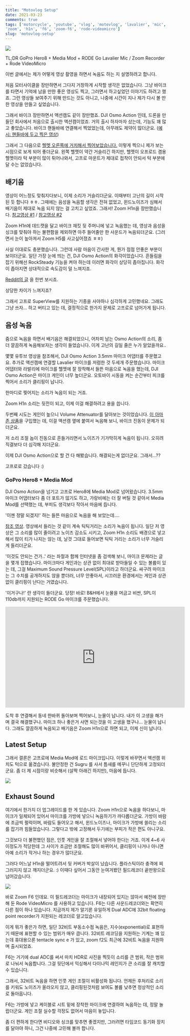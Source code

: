 ```yaml
---
title: "Motovlog Setup"
date: 2021-03-23
comments: true
tags: ['motorcycle', 'youtube', 'vlog', 'motovlog', 'lavalier', 'mic', 'gopro',
'zoom', 'h1n', 'f6', 'zoom-f6', 'rode-videomicro']
slug: 'motovlog-setup'
---
```


![](../media/motorcycle/gopro-motovlog-setup.jpg)

TL;DR GoPro Hero8 + Media Mod + RODE Go Lavalier Mic / Zoom Recorder + Rode
VideoMicro

이번 글에서는 제가 어떻게 영상 촬영을 하면서 녹음도 하는 지 설명하려고 합니다.

처음 모터사이클을 장만하면서 그다지 거창하게 시작할 생각은 없었습니다. 그냥
바이크를 타면서 기억에 남을 만한 좋은 영상도 찍고, 그러면서 하고싶었던 이야기도
하려고 했죠. 그런 영상들 보여주기 위해 만드는 것도 아니고, 나중에 시간이 지나
제가 다시 볼 만한 영상을 만들고 싶었습니다.

그래서 바이크 장만하면서 액션캠도 같이 장만했죠. DJI Osmo Action 인데, 드론을
만들던 회사에서 처음으로 출시한 액션캠이었죠. 거의 출시 하자마자 샀는데, 기능도
꽤 많고 좋았습니다. 바이크 핸들바에 연결해서 찍었었는데, 아무래도 제약이
많더군요. ([예시: 핸들바에 두고 찍은
영상](https://www.youtube.com/watch?v=46N9mTWgKl8&t=2s))

그래서 그 다음으로 [헬멧 오른쪽에 거치해서
찍어보았습니다.](https://www.youtube.com/watch?v=r2ppPVWb3DQ) 이렇게 찍으니 제가
보는 시점으로 보게 되어 좋더군요. 왼쪽 헬멧이 약간 거슬리긴 하지만, 헬멧이
오프로드 겸용 헬멧이라 턱 부분이 많이 튀어나와서, 고프로 마운트가 제대로 접착이
안되서 턱 부분에 달 수는 없었습니다.

## 배기음

영상이 어느정도 맞춰지다보니, 이제 소리가 거슬리더군요. 이때부터 고난의 길이
시작된 듯 합니다 ㅎㅎ. 그때에는 음성을 녹음할 생각은 전혀 없었고, 윈드노이즈가
심해서 배기음이 제대로 녹음 되지 않는 걸 고치고 싶었죠. 그래서! Zoom H1n을
장만했습니다. [참고영상 #1](https://www.youtube.com/watch?v=xe_jupwuKwc) /
[참고영상 #2](https://www.youtube.com/watch?v=kVMBZ2W1URU&t=783s)

Zoom H1n에 데드캣을 달고 바이크 재킷 뒷 주머니에 넣고 녹음했는 데, 영상과 음성을
싱크를 맞춰야 하는 불편함을 제외하면 아주 들어줄만 한 사운드가 녹음되더군요.
(그러면서 눈이 높아져서 Zoom H5를 사고싶어졌죠 ㅎㅎ)

사실 이대로도 충분했습니다. 그런데 사람 마음이 간사한 게, 뭔가 점점 안좋은
부분이 보이더군요. 일단 가장 눈에 띄는 건, DJI Osmo Action의 화각이었습니다.
흔들림을 잡기 위해선 RockSteady 기능을 켜야 하는데 이러면 화각이 상당히
좁아집니다. 화각이 좁아지면 상대적으로 속도감이 덜 느껴지죠.

[Reddit의 글](https://www.reddit.com/r/oculus/comments/f09pnx/another_reason_why_wider_fov_is_gonna_have_a_big/)
을 한번 보시죠.

상당한 차이가 느껴지죠?

그래서 고프로 SuperView를 지원하는 기종을 사야하나 심각하게 고민했네요. 그래도
그냥 쓰자... 하고 버티고 있는 데, 결정적으로 한가지 문제로 고프로로 넘어가게
됩니다.

## 음성 녹음

줌으로 녹음을 하면서 배기음은 해결되었으니, 어차피 남는 Osmo Action의 소리, 좀
더 깔끔하게 녹음해보자는 생각이 들었습니다. 이게 고난의 길일 줄은 누가
알았을까요..

몇몇 유투브 영상을 참조해서, DJI Osmo Action 3.5mm 마이크 어댑터를 주문했고요.
추가로 액션캠에 연결할 Lavalier 마이크를 저렴한 것 두세개 주문했습니다. 마이크
어댑터와 라발리에 마이크를 헬멧에 잘 장착해서 들뜬 마음으로 녹음을 했는데, DJI
Osmo Action은 마이크 게인이 너무 높더군요. 오토바이 시동을 켜는 순간부터 피크를
찍어서 소리가 클리핑이 납니다.

한마디로 찢어지는 소리가 녹음이 되는 거죠.

Zoom H1n 소리는 뒷전이 되고, 이제 이걸 해결하려고 용을 씁니다.

두번째 시도는 게인이 높으니 Volume Attenuator를 달아보는 것이었습니다. [이
아마존
상품](https://www.amazon.com/gp/product/B071VL2GF8/ref=ppx_yo_dt_b_asin_title_o06_s00?ie=UTF8&psc=1)을
구입했는 데, 이걸 액션캠 옆에 붙여서 녹음해 보니, 바이크 진동이 문제가 되더군요.

저 소리 조절 놉이 진동으로 흔들거리면서 노이즈가 기가막히게 녹음이 됩니다.
오히려 직결보다 더 심각해 지더군요.

이제 DJI Osmo Action으로 할 건 다 해봤습니다. 해결되는게 없더군요. 그래서...??

고프로로 갔습니다 :)

### GoPro Hero8 + Media Mod

DJI Osmo Action을 넘기고 고프로 Hero8에 Media Mod로 넘어왔습니다. 3.5mm 마이크
어댑터보다 좀 더 포트가 많기도 하고, 가랑비에는 더 잘 버틸 것 같아서 Media Mod를
선택했는 데, 부피도 생각보다 작아서 마음에 듭니다.

'이젠 정말 되겠지!' 하는 들뜬 마음으로 녹음을 해 보았는데....

[참조 영상](https://www.youtube.com/watch?v=FcPB2mhzXjc). 영상에서 들리는 것
같이 계속 틱틱거리는 소리가 녹음이 됩니다. 일단 저 영상은 그 소리를 많이
줄이려고 노이즈 감소도 시키고, Zoom H1n 소리도 배경으로 넣고 해서 많이 티가
나지는 않는 데, 날것 그대로 들어보면 틱틱 거리는 소리가 너무 거슬리게
들리더군요.

'이것도 안되는 건가..' 라는 좌절과 함께 인터넷을 좀 검색해 보니, 마이크 문제라는
글을 몇개 접했습니다. 마이크마다 게인과는 상관 없이 최대로 받아들일 수 있는
볼륨이 있는 데, 그걸 Maximum Sound Pressure Level(SPL)이라고 하더군요. 싸구려
마이크는 그 수치를 공개하지도 않을 뿐더러, 너무 안좋아서, 시끄러운 환경에서는
게인과 상관없이 클리핑이 난다는 거였습니다.

'이거구나!' 란 생각이 들더군요. 당장! 바로! B&H에서 눈물을 머금고 비싼, SPL이
110db까지 지원되는 RODE Go 마이크를 주문했습니다.

<iframe width="560" height="315" src="https://www.youtube.com/embed/vFBBgA6wf9s" frameborder="0" allow="accelerometer; autoplay; clipboard-write; encrypted-media; gyroscope; picture-in-picture" allowfullscreen></iframe>

도착 후 연결해서 동네 한바퀴 돌아보며 찍어보니, 눈물이 납니다. 내가 이 고생을
해가며 결국 해결했구나. 마이크 하나 좋은거 사면 되는것을 이 고생을 했구나...
눈물이 납니다. 그래도 깔끔하게 녹음되고 배기음은 Zoom H1n으로 하면 되고, 이제
신이 납니다.

## Latest Setup

그래서 결론은 고프로에 Media Mod에 로드 마이크입니다. 이렇게 바꾸면서 액션캠
위치도 턱으로 옮겼습니다. 불안정한 건 Sugru 를 사서 틈새를 메꾸니 단단하게
고정되더군요. 좀 더 제 시점이랑 비슷해서 (살짝 아래긴 하지만), 마음에 듭니다.

![](../media/motorcycle/sugru-gopro-mount.jpg)

## Exhaust Sound

여기에서 한가지 더 업그레이드를 한 게 있습니다. Zoom H1n으로 녹음을 하다보니,
마이크가 일체되어 있어서 마이크를 가방에 넣으니 녹음하기가 까다롭더군요. 가방이
바람에 조금씩 펄럭이며, 바람도 들어오고 해서, 윈드노이즈나, 마이크가 가방에
쓸리는 소리를 잡기까 힘들었습니다. 그렇다고 밖에 고정해서 두기에는 부피가 작은
편도 아니구요.

그것보다 더 불편했던 점은, 인풋 게인을 잘 조절해서 넣어야 한다는 거죠. 이게 4~6
사이정도가 적당한데 그 사이가 조금만 조절해도 많이 바뀌어서, 클리핑이 나거나
아니면 아예 소리가 작거나 하는 경우가 많더군요.

그러다 어느날 H1n을 떨어트려서 뒷 커버가 박살이 났습니다. 플라스틱이라 충격에
찌그러지지 않고 깨지더군요. :) 이때다 싶어서 그동안 눈여겨봤던 필드레코더
끝판왕으로 넘어갔습니다.

![](../media/page/review/zoom-f6-rode-videomicro.jpg)

바로 Zoom F6 인데요. 이 필드레코더는 마이크가 내장되어 있지는 않아서 예전에
장만해 둔 Rode VideoMicro 를 사용하고 있습니다. F6는 다른 사운드레코더와는
확연히 다른 점이 하나 있습니다. 지금까지 제가 알기론 유일하게 Dual ADC에 32bit
floating point recorder가 지원되는 레코더로 알고있습니다.

이게 뭐가 좋은가 하면, 일단 32비트 부동소수점 녹음은, 지수(exponential)로
표현하기 때문에 표현할 수 있는 범위가 매우 큽니다. 32비트 레코딩을 지원하는
기계는 꽤 있는데 휴대용으론 tentacle sync e 가 있고, zoom f2도 최근에 32비트
녹음을 지원하며 출시되었죠.

F6는 거기에 dual ADC를 써서 마치 HDR로 사진을 찍듯이 소리를 큰 범위, 작은 범위로
나눠서 녹음합니다. 그걸 뒷단에서 믹싱해서 다이나믹 레인지가 큰 소리를 잘 캐치할
수 있습니다.

그래서, 32비트 녹음을 하면 인풋 게인 조절이 비활성화 됩니다. 언제든 후처리로
소리를 키워도 노이즈가 올라오지 않고, 클리핑된것처럼 보여도 볼륨 낮추면 정상적인
소리로 돌아옵니다.

F6는 가방에 넣고 케이블로 시트 밑에 장착한 마이크에 연결하여 녹음하는 데, 정말
놀랍더군요. 게인 조절 실수할 걱정도 없어서 마음이 놓입니다.

좀 더 편하게 한다면 비디오와 싱크를 맞추면 좋겠지만, 그러려면 타임코드 동기화
장치를 달아야 하니, 그건 나중에 고민해 볼까 합니다.